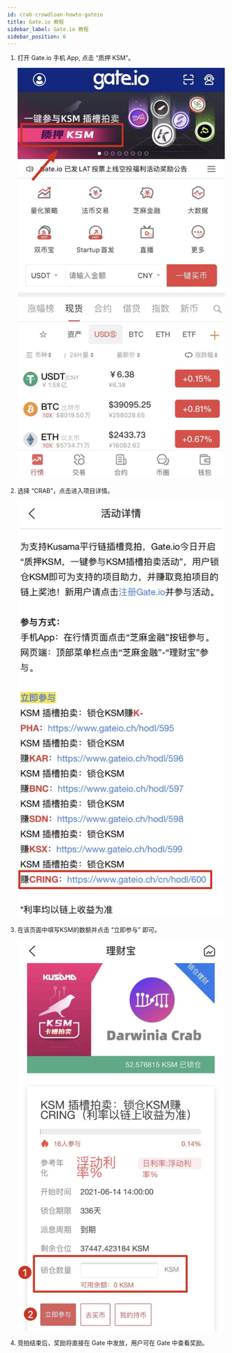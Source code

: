 ```yaml
---
id: crab-crowdloan-howto-gateio
title: Gate.io 教程
sidebar_label: Gate.io 教程
sidebar_position: 6
---
```


1. 打开 Gate.io 手机 App, 点击 “质押 KSM”。

   ![gate1](../assets/crowdloan/gate1.png)

2. 选择 “CRAB”，点击进入项目详情。

   ![gate2](../assets/crowdloan/gate2.png)

3. 在该页面中填写KSM的数额并点击 “立即参与” 即可。

   ![gate3](../assets/crowdloan/gate3.png)

4. 竞拍结束后，奖励将直接在 Gate 中发放，用户可在 Gate 中查看奖励。